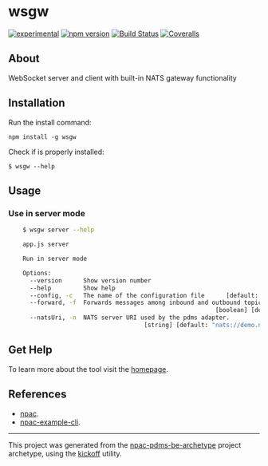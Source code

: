 wsgw
====

[![experimental](http://badges.github.io/stability-badges/dist/experimental.svg)](http://github.com/badges/stability-badges)
[![npm version][npm-badge]][npm-url]
[![Build Status][travis-badge]][travis-url]
[![Coveralls][BadgeCoveralls]][Coveralls]

## About

WebSocket server and client with built-in NATS gateway functionality

## Installation

Run the install command:

    npm install -g wsgw

Check if  is properly installed:

    $ wsgw --help

## Usage
### Use in server mode

```bash
    $ wsgw server --help

    app.js server

    Run in server mode

    Options:
      --version      Show version number                                   [boolean]
      --help         Show help                                             [boolean]
      --config, -c   The name of the configuration file      [default: "config.yml"]
      --forward, -f  Forwards messages among inbound and outbound topics
                                                          [boolean] [default: false]
      --natsUri, -n  NATS server URI used by the pdms adapter.
                                      [string] [default: "nats://demo.nats.io:4222"]
```

## Get Help

To learn more about the tool visit the [homepage](http://tombenke.github.io/wsgw/).

## References

- [npac](http://tombenke.github.io/npac).
- [npac-example-cli](http://tombenke.github.io/npac-example-cli).

---

This project was generated from the [npac-pdms-be-archetype](https://github.com/tombenke/npac-pdms-be-archetype)
project archetype, using the [kickoff](https://github.com/tombenke/kickoff) utility.

[npm-badge]: https://badge.fury.io/js/wsgw.svg
[npm-url]: https://badge.fury.io/js/
[travis-badge]: https://api.travis-ci.org/tombenke/wsgw.svg
[travis-url]: https://travis-ci.org/tombenke/wsgw
[Coveralls]: https://coveralls.io/github/tombenke/wsgw?branch=master
[BadgeCoveralls]: https://coveralls.io/repos/github/tombenke/wsgw/badge.svg?branch=master

